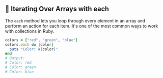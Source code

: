 ## 🔄 Iterating Over Arrays with each
The `each` method lets you loop through every element in an array and perform an action for each item. It's one of the most common ways to work with collections in Ruby.

```ruby
colors = ["red", "green", "blue"]
colors.each do |color|
  puts "Color: #{color}"
end
# Output:
# Color: red
# Color: green
# Color: blue
```
